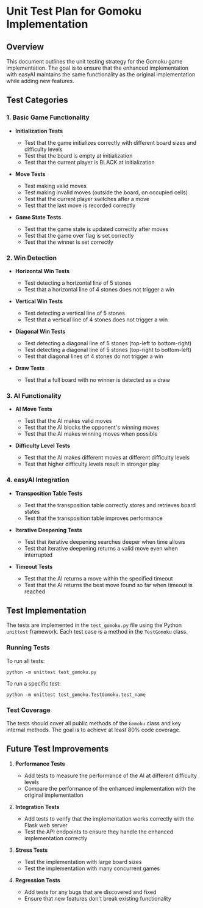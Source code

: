 # Unit Test Plan for Gomoku Implementation

## Overview

This document outlines the unit testing strategy for the Gomoku game implementation. The goal is to ensure that the enhanced implementation with easyAI maintains the same functionality as the original implementation while adding new features.

## Test Categories

### 1. Basic Game Functionality

- **Initialization Tests**
  - Test that the game initializes correctly with different board sizes and difficulty levels
  - Test that the board is empty at initialization
  - Test that the current player is BLACK at initialization

- **Move Tests**
  - Test making valid moves
  - Test making invalid moves (outside the board, on occupied cells)
  - Test that the current player switches after a move
  - Test that the last move is recorded correctly

- **Game State Tests**
  - Test that the game state is updated correctly after moves
  - Test that the game over flag is set correctly
  - Test that the winner is set correctly

### 2. Win Detection

- **Horizontal Win Tests**
  - Test detecting a horizontal line of 5 stones
  - Test that a horizontal line of 4 stones does not trigger a win

- **Vertical Win Tests**
  - Test detecting a vertical line of 5 stones
  - Test that a vertical line of 4 stones does not trigger a win

- **Diagonal Win Tests**
  - Test detecting a diagonal line of 5 stones (top-left to bottom-right)
  - Test detecting a diagonal line of 5 stones (top-right to bottom-left)
  - Test that diagonal lines of 4 stones do not trigger a win

- **Draw Tests**
  - Test that a full board with no winner is detected as a draw

### 3. AI Functionality

- **AI Move Tests**
  - Test that the AI makes valid moves
  - Test that the AI blocks the opponent's winning moves
  - Test that the AI makes winning moves when possible

- **Difficulty Level Tests**
  - Test that the AI makes different moves at different difficulty levels
  - Test that higher difficulty levels result in stronger play

### 4. easyAI Integration

- **Transposition Table Tests**
  - Test that the transposition table correctly stores and retrieves board states
  - Test that the transposition table improves performance

- **Iterative Deepening Tests**
  - Test that iterative deepening searches deeper when time allows
  - Test that iterative deepening returns a valid move even when interrupted

- **Timeout Tests**
  - Test that the AI returns a move within the specified timeout
  - Test that the AI returns the best move found so far when timeout is reached

## Test Implementation

The tests are implemented in the `test_gomoku.py` file using the Python `unittest` framework. Each test case is a method in the `TestGomoku` class.

### Running Tests

To run all tests:

```
python -m unittest test_gomoku.py
```

To run a specific test:

```
python -m unittest test_gomoku.TestGomoku.test_name
```

### Test Coverage

The tests should cover all public methods of the `Gomoku` class and key internal methods. The goal is to achieve at least 80% code coverage.

## Future Test Improvements

1. **Performance Tests**
   - Add tests to measure the performance of the AI at different difficulty levels
   - Compare the performance of the enhanced implementation with the original implementation

2. **Integration Tests**
   - Add tests to verify that the implementation works correctly with the Flask web server
   - Test the API endpoints to ensure they handle the enhanced implementation correctly

3. **Stress Tests**
   - Test the implementation with large board sizes
   - Test the implementation with many concurrent games

4. **Regression Tests**
   - Add tests for any bugs that are discovered and fixed
   - Ensure that new features don't break existing functionality
